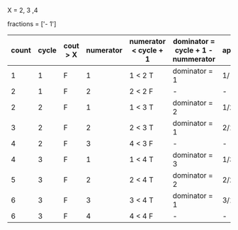 X = 2, 3 ,4 

fractions = ['- 1']

| count | cycle | cout > X | numerator | numerator < cycle + 1 | dominator = cycle + 1 - nummerator | append() |
| ----- | ----- | -------- | --------- | --------------------- | ---------------------------------- | -------- |
| 1     | 1     | F        | 1         | 1 < 2 T               | dominator = 1                      | 1/ 1     |
| 2     | 1     | F        | 2         | 2 < 2 F               | -                                  | -        |
| 2     | 2     | F        | 1         | 1 < 3 T               | dominator = 2                      | 1/2      |
| 3     | 2     | F        | 2         | 2 < 3 T               | dominator = 1                      | 2/1      |
| 4     | 2     | F        | 3         | 4 < 3 F               | -                                  | -        |
| 4     | 3     | F        | 1         | 1 < 4 T               | dominator = 3                      | 1/3      |
| 5     | 3     | F        | 2         | 2 < 4 T               | dominator = 2                      | 2/2      |
| 6     | 3     | F        | 3         | 3 < 4 T               | dominator = 1                      | 3/1      |
| 6     | 3     | F        | 4         | 4 < 4 F               | -                                  | -        |


